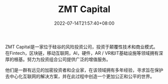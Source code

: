 ﻿---
weight: 
title: "ZMT Capital"
description: "ZMT Capital是一家位于硅谷的风险投资公司，投资于颠覆性技术和商业模式"
date: 2022-07-14T21:57:40+08:00
lastmod: 2022-07-14T16:45:40+08:00
draft: false
authors: ["seven"]
featuredImage: "zmt-capital.jpg"
link: "http://zmtcapital.com/"
tags: ["投资机构","ZMT Capital"]
categories: ["navigation"]
navigation: ["投资机构"]
lightgallery: true
toc: true
pinned: false
recommend: false
recommend1: false
---
ZMT Capital是一家位于硅谷的风险投资公司，投资于颠覆性技术和商业模式。 在Fintech，区块链，移动互联网，AI，硬件，AR / VR和IT基础设施等领域拥有深厚的根基。努力为投资组合公司提供广泛的增值服务。

他们是一群有远见的加密投资者和企业家，在该领域拥有多年经验，寻求旨在保护去中心化互联网的解决方案，并在此过程中创造一个更加公正和公平的世界。